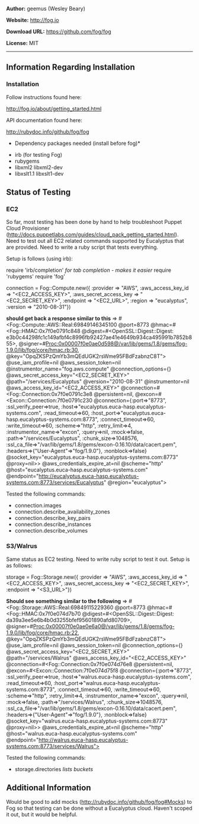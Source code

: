 **Author:** geemus (Wesley Beary)

**Website:** <a href="http://fog.io">http://fog.io</a>

**Download URL:** <a href="https://github.com/fog/fog">https://github.com/fog/fog</a>

**License:** MIT

***

## Information Regarding Installation

### Installation

Follow instructions found here:

http://fog.io/about/getting_started.html

API documentation found here:

http://rubydoc.info/github/fog/fog

* Dependency packages needed (install before fog)*

- irb (for testing Fog)
- rubygems
- libxml2 libxml2-dev
- libxslt1.1 libxslt1-dev

## Status of Testing

### EC2

So far, most testing has been done by hand to help troubleshoot Puppet Cloud Provisioner (http://docs.puppetlabs.com/guides/cloud_pack_getting_started.html).  Need to test out all EC2 related commands supported by Eucalyptus that are provided. Need to write a ruby script that tests everything. 

Setup is follows (using irb):

require 'irb/completion' *for tab completion - makes it easier*
require 'rubygems'
require 'fog'

connection = Fog::Compute.new({
:provider => "AWS",
:aws_access_key_id => "<EC2_ACCESS_KEY>",
:aws_secret_access_key => "<EC2_SECRET_KEY>",
:endpoint => "<EC2_URL>",
:region => "eucalyptus",
:version => "2010-08-31"})

**should get back a response similar to this**
=> #<Fog::Compute::AWS::Real:69849146345100 @port=8773 @hmac=#<Fog::HMAC:0x7f0e0791c848 @digest=#<OpenSSL::Digest::Digest: e3b0c44298fc1c149afbf4c8996fb92427ae41e4649b934ca495991b7852b855>, @signer=#<Proc:0x00007f0e0ae0d598@/var/lib/gems/1.8/gems/fog-1.9.0/lib/fog/core/hmac.rb:30>, @key="OpqZKSPzQmYb3mQEdUGK2rsWme95FBdFzabnzC8T"> @use_iam_profile=nil @aws_session_token=nil @instrumentor_name="fog.aws.compute" @connection_options={} @aws_secret_access_key="<EC2_SECRET_KEY>" @path="/services/Eucalyptus" @version="2010-08-31" @instrumentor=nil @aws_access_key_id="<EC2_ACCESS_KEY>" @connection=#<Fog::Connection:0x7f0e0791c3e8 @persistent=nil, @excon=#<Excon::Connection:7f0e0791c230 @connection={:port=>"8773", :ssl_verify_peer=>true, :host=>"eucalyptus.euca-hasp.eucalyptus-systems.com", :read_timeout=>60, :host_port=>"eucalyptus.euca-hasp.eucalyptus-systems.com:8773", :connect_timeout=>60, :write_timeout=>60, :scheme=>"http", :retry_limit=>4, :instrumentor_name=>"excon", :query=>nil, :mock=>false, :path=>"/services/Eucalyptus", :chunk_size=>1048576, :ssl_ca_file=>"/var/lib/gems/1.8/gems/excon-0.16.10/data/cacert.pem", :headers=>{"User-Agent"=>"fog/1.9.0"}, :nonblock=>false} @socket_key="eucalyptus.euca-hasp.eucalyptus-systems.com:8773" @proxy=nil>> @aws_credentials_expire_at=nil @scheme="http" @host="eucalyptus.euca-hasp.eucalyptus-systems.com" @endpoint="http://eucalyptus.euca-hasp.eucalyptus-systems.com:8773/services/Eucalyptus" @region="eucalyptus">

Tested the following commands:

- connection.images
- connection.describe_availability_zones
- connection.describe_key_pairs
- connection.describe_instances
- connection.describe_volumes

### S3/Walrus

Same status as EC2 testing.  Need to write ruby script to test it out. Setup is as follows:

storage = Fog::Storage.new({
:provider => "AWS",
:aws_access_key_id => "<EC2_ACCESS_KEY>",
:aws_secret_access_key => "<EC2_SECRET_KEY>",
:endpoint => "<S3_URL>"})

**Should see something similar to the following**
=> #<Fog::Storage::AWS::Real:69849115229360 @port=8773 @hmac=#<Fog::HMAC:0x7f0e074d7b70 @digest=#<OpenSSL::Digest::Digest: da39a3ee5e6b4b0d3255bfef95601890afd80709>, @signer=#<Proc:0x00007f0e0ae0e6a0@/var/lib/gems/1.8/gems/fog-1.9.0/lib/fog/core/hmac.rb:22>, @key="OpqZKSPzQmYb3mQEdUGK2rsWme95FBdFzabnzC8T"> @use_iam_profile=nil @aws_session_token=nil @connection_options={} @aws_secret_access_key="<EC2_SECRET_KEY>" @path="/services/Walrus" @aws_access_key_id="<EC2_ACCESS_KEY>" @connection=#<Fog::Connection:0x7f0e074d76e8 @persistent=nil, @excon=#<Excon::Connection:7f0e074d75f8 @connection={:port=>"8773", :ssl_verify_peer=>true, :host=>"walrus.euca-hasp.eucalyptus-systems.com", :read_timeout=>60, :host_port=>"walrus.euca-hasp.eucalyptus-systems.com:8773", :connect_timeout=>60, :write_timeout=>60, :scheme=>"http", :retry_limit=>4, :instrumentor_name=>"excon", :query=>nil, :mock=>false, :path=>"/services/Walrus", :chunk_size=>1048576, :ssl_ca_file=>"/var/lib/gems/1.8/gems/excon-0.16.10/data/cacert.pem", :headers=>{"User-Agent"=>"fog/1.9.0"}, :nonblock=>false} @socket_key="walrus.euca-hasp.eucalyptus-systems.com:8773" @proxy=nil>> @aws_credentials_expire_at=nil @scheme="http" @host="walrus.euca-hasp.eucalyptus-systems.com" @endpoint="http://walrus.euca-hasp.eucalyptus-systems.com:8773/services/Walrus">

Tested the following commands:

- storage.directories *lists buckets*

## Additional Information

Would be good to add mocks (http://rubydoc.info/github/fog/fog#Mocks) to Fog so that testing can be done without a Eucalyptus cloud.  Haven't scoped it out, but it would be helpful.